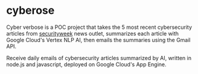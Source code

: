 # cyberose
Cyber verbose is a POC project that takes the 5 most recent cybersecurity articles from [securityweek](https://www.securityweek.com/) news outlet, summarizes each article with Google Cloud's Vertex NLP AI, then emails the summaries using the Gmail API.

Receive daily emails of cybersecurity articles summarized by AI, written in node.js and javascript, deployed on Google Cloud's App Engine.
